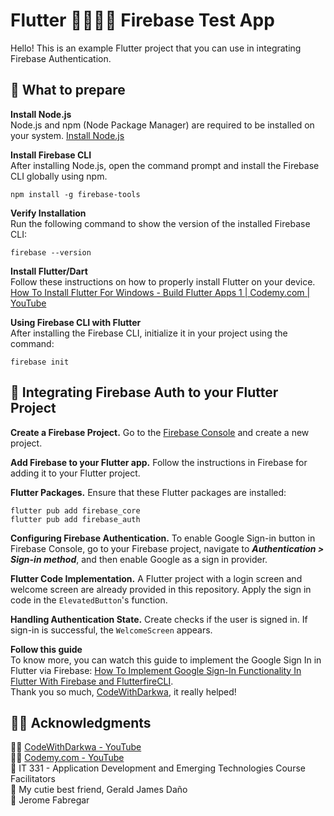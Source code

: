 # Flutter 🫱🏼‍🫲🏽 Firebase Test App

Hello!
This is an example Flutter project that you can use in integrating Firebase Authentication.

## 🤔 What to prepare
**Install Node.js**<br/>
Node.js and npm (Node Package Manager) are required to be installed on your system. [Install Node.js](nodejs.org)

**Install Firebase CLI**<br/>
After installing Node.js, open the command prompt and install the Firebase CLI globally using npm.
```
npm install -g firebase-tools
```

**Verify Installation**<br/>
Run the following command to show the version of the installed Firebase CLI:
```
firebase --version
```

**Install Flutter/Dart** <br/>
Follow these instructions on how to properly install Flutter on your device. <br/>
[How To Install Flutter For Windows - Build Flutter Apps 1 | Codemy.com | YouTube](https://www.youtube.com/watch?v=VFDbZk2xhO4)

**Using Firebase CLI with Flutter**<br/>
After installing the Firebase CLI, initialize it in your project using the command:
```
firebase init
```

## 🔗 Integrating Firebase Auth to your Flutter Project
**Create a Firebase Project.** Go to the [Firebase Console](https://console.firebase.google.com) and create a new project.

**Add Firebase to your Flutter app.** Follow the instructions in Firebase for adding it to your Flutter project.

**Flutter Packages.** Ensure that these Flutter packages are installed:
```
flutter pub add firebase_core
flutter pub add firebase_auth
```

**Configuring Firebase Authentication.** To enable Google Sign-in button in Firebase Console, go to your Firebase project, navigate to ***Authentication > Sign-in method***, and then enable Google as a sign in provider.

**Flutter Code Implementation.** A Flutter project with a login screen and welcome screen are already provided in this repository. Apply the sign in code in the ```ElevatedButton```'s function.

**Handling Authentication State.** Create checks if the user is signed in. If sign-in is successful, the ```WelcomeScreen``` appears.

**Follow this guide**<br/>
To know more, you can watch this guide to implement the Google Sign In in Flutter via Firebase:
[How To Implement Google Sign-In Functionality In Flutter With Firebase and FlutterfireCLI](https://www.youtube.com/watch?v=JEqlf0uBRyE).
<br/>Thank you so much, [CodeWithDarkwa](https://www.youtube.com/@CodeWithDarkwa), it really helped!

## 🫶🏻 Acknowledgments
👍🏻 [CodeWithDarkwa - YouTube](https://www.youtube.com/@CodeWithDarkwa)<br/>
👍🏻 [Codemy.com - YouTube](https://www.youtube.com/@Codemycom)<br/>
🏫 IT 331 - Application Development and Emerging Technologies Course Facilitators<br/>
🩶 My cutie best friend, Gerald James Da&ntilde;o<br/>
🩵 Jerome Fabregar
